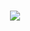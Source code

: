 <h1 align="center"> 
    <img src="https://readme-typing-svg.herokuapp.com/?font=Inter&size=48¢er=true&vCenter=true&width=500&height=70&color=4493F8&duration=4000&lines=Hai!+👋;+Saya+BedeHub!;" /> 
</h1> 
